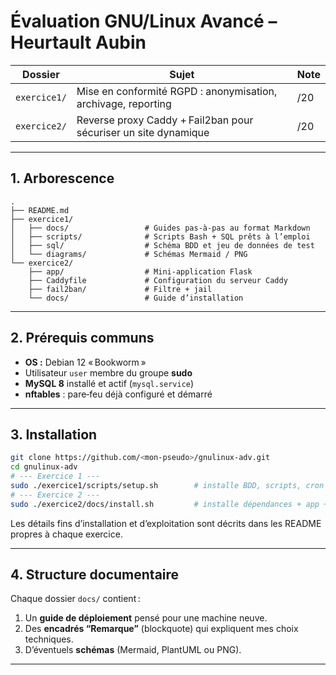# Évaluation GNU/Linux Avancé – Heurtault Aubin 


| Dossier      | Sujet                                                           | Note |
| ------------ | --------------------------------------------------------------- | ---- |
| `exercice1/` | Mise en conformité RGPD : anonymisation, archivage, reporting   | /20  |
| `exercice2/` | Reverse proxy Caddy + Fail2ban pour sécuriser un site dynamique | /20  |

---

## 1. Arborescence

```
.
├── README.md
├── exercice1/
│   ├── docs/                 # Guides pas‑à‑pas au format Markdown
│   ├── scripts/              # Scripts Bash + SQL prêts à l’emploi
│   ├── sql/                  # Schéma BDD et jeu de données de test
│   └── diagrams/             # Schémas Mermaid / PNG
└── exercice2/
    ├── app/                  # Mini‑application Flask
    ├── Caddyfile             # Configuration du serveur Caddy
    ├── fail2ban/             # Filtre + jail
    └── docs/                 # Guide d’installation
```

---

## 2. Prérequis communs

* **OS :** Debian 12 « Bookworm »
* Utilisateur `user` membre du groupe **sudo**
* **MySQL 8** installé et actif (`mysql.service`)
* **nftables** : pare‑feu déjà configuré et démarré

---

## 3. Installation

```bash
git clone https://github.com/<mon‑pseudo>/gnulinux-adv.git
cd gnulinux-adv
# --- Exercice 1 ---
sudo ./exercice1/scripts/setup.sh        # installe BDD, scripts, cron
# --- Exercice 2 ---
sudo ./exercice2/docs/install.sh         # installe dépendances + app + Caddy + Fail2ban
```

Les détails fins d’installation et d’exploitation sont décrits dans les README propres à chaque exercice.

---

## 4. Structure documentaire

Chaque dossier `docs/` contient :

1. Un **guide de déploiement** pensé pour une machine neuve.
2. Des **encadrés “Remarque”** (blockquote) qui expliquent mes choix techniques.
3. D’éventuels **schémas** (Mermaid, PlantUML ou PNG).

---
